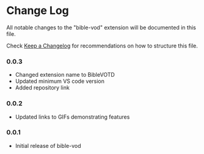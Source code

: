 # Change Log

All notable changes to the "bible-vod" extension will be documented in this file.

Check [Keep a Changelog](http://keepachangelog.com/) for recommendations on how to structure this file.

### 0.0.3

- Changed extension name to BibleVOTD
- Updated minimum VS code version
- Added repository link

### 0.0.2

- Updated links to GIFs demonstrating features

### 0.0.1

- Initial release of bible-vod